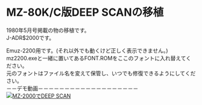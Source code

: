 # MZ-80K/C版DEEP SCANの移植
1980年5月号掲載の物の移植です。  
J-ADR$2000です。 

Emuz-2200用です。(それ以外でも動くけど正しく表示できません。)  
mz2200.exeと一緒に置いてあるFONT.ROMをここのフォントに入れ替えてください。  
元のフォントはファイル名を変えて保管し、いつでも修復できるようにしてください。  
－－デモ動画－－－－－－－－－－－－－－－－－－－
[![MZ-2000でDEEP SCAN](https://img.youtube.com/vi/ivt9LXGK--4/0.jpg)](https://www.youtube.com/watch?v=ivt9LXGK--4)
